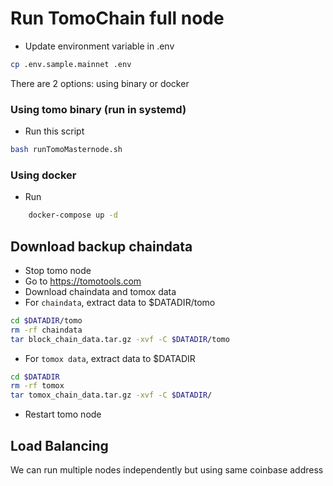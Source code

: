 # Run TomoChain full node

- Update environment variable in .env
```bash
cp .env.sample.mainnet .env
```

There are 2 options: using binary or docker

### Using tomo binary (run in systemd)

- Run this script 
```bash
bash runTomoMasternode.sh
```

### Using docker

- Run 
```bash
    docker-compose up -d
```

## Download backup chaindata

- Stop tomo node
- Go to https://tomotools.com
- Download chaindata and tomox data
- For `chaindata`, extract data to $DATADIR/tomo
```bash
cd $DATADIR/tomo
rm -rf chaindata
tar block_chain_data.tar.gz -xvf -C $DATADIR/tomo
```
- For `tomox data`, extract data to $DATADIR
```bash
cd $DATADIR
rm -rf tomox
tar tomox_chain_data.tar.gz -xvf -C $DATADIR/
```

- Restart tomo node


## Load Balancing

We can run multiple nodes independently but using same coinbase address
